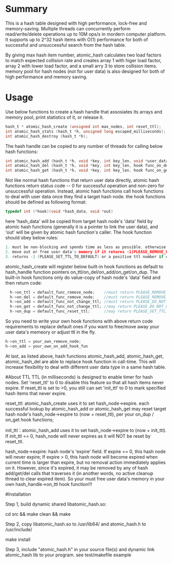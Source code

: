 # Summary
This is a hash table designed with high performance, lock-free and memory-saving. Multiple threads can concurrently perform read/write/delete operations up to 10M ops/s in mordern computer platform. It supports up to 2^32 hash items with O(1) performance for both of successful and unsuccessful search from the hash table.

By giving max hash item number, atomic_hash calculates two load factors to match expected collision rate and creates array 1 with higer load factor, array 2 with lower load factor, and a small arry 3 to store collision items. memory pool for hash nodes (not for user data) is also designed for both of high performance and memory saving.

# Usage
Use below functions to create a hash handle that assosiates its arrays and memory pool, print statistics of it, or release it.
```c
hash_t * atomic_hash_create (unsigned int max_nodes, int reset_ttl);
int atomic_hash_stats (hash_t *h, unsigned long escaped_milliseconds);
int atomic_hash_destroy (hash_t *h);
```
The hash handle can be copied to any number of threads for calling below hash functions: 
```c
int atomic_hash_add (hash_t *h, void *key, int key_len, void *user_data, int init_ttl, hook func_on_dup, void *out);
int atomic_hash_del (hash_t *h, void *key, int key_len, hook func_on_del, void *out); //delete all matches
int atomic_hash_get (hash_t *h, void *key, int key_len, hook func_on_get, void *out); //get the first match
```
Not like normal hash functions that return user data directly, atomic hash functions return status code -- 0 for successful operation and non-zero for unsuccessful operation. Instead, atomic hash functions call hook functions to deal with user data once they find a target hash node. the hook functions should be defined as following format:
```c
typedef int (*hook)(void *hash_data, void *out)
```
here 'hash_data' will be copied from target hash node's 'data' field by atomic hash functions (generally it is a pointer to link the user data), and 'out' will be given by atomic hash function's caller. The hook function should obey below rules:
```c
1. must be non-blocking and spends time as less as possible, otherwise performance will drop remarkablly;
2. move out or free user data's memory if it returns -1(PLEASE_REMOVE_HASH_NODE) to indicate deleting this hash node;
3. returns -2 (PLEASE_SET_TTL_TO_DEFAULT) or a positive ttl number if caller wants to indicate hash function to update this hash node's expiration timer;
```
atomic_hash_create will register below built-in hook functions as default to hash_handle function pointers on_ttl/on_del/on_add/on_get/on_dup. The built-in hook functions only do value-copy of hash node's 'data' field and then return code:
```c
  h->on_ttl = default_func_remove_node;    //must return PLEASE_REMOVE_HASH_NODE
  h->on_del = default_func_remove_node;    //must return PLEASE_REMOVE_HASH_NODE
  h->on_add = default_func_not_change_ttl; //must return PLEASE_DO_NOT_CHANGE_TTL (ttl given by initial_ttl)
  h->on_get = default_func_not_change_ttl; //may return PLEASE_DO_NOT_CHANGE_TTL or a positive number
  h->on_dup = default_func_reset_ttl;      //may return PLEASE_SET_TTL_TO_DEFAULT or a positive number
  ```
So you need to write your own hook functions with above return code requirements to replace default ones if you want to free/move away your user data's memeory or adjust ttl in the fly.
```c
h->on_ttl = your_own_remove_node;
h->on_add = your_own_on_add_hook_fun
```
At last, as listed above, hash functions atomic_hash_add, atomic_hash_get, atomic_hash_del are able to replace hook function in call-time. This will increase flexibility to deal with different user data type in a same hash table.


#About TTL
TTL (in milliseconds) is designed to enable timer for hash nodes. Set 'reset_ttl' to 0 to disable this feature so that all hash items never expire. If reset_ttl is set to >0, you still can set 'init_ttl' to 0 to mark specified hash items that never expire.

reset_ttl: atomic_hash_create uses it to set hash_node->expire. each successful lookup by atomic_hash_add or atomic_hash_get may reset target hash node's hash_node->expire to (now + reset_ttl), per your on_dup / on_get hook functions;

init_ttl：atomic_hash_add uses it to set hash_node->expire to (now + init_ttl). If init_ttl == 0, hash_node will never expires as it will NOT be reset by reset_ttl.

hash_node->expire: hash node's 'expire' field. If expire == 0, this hash node will never expire; If expire > 0, this hash node will become expired when current time is larger than expire, but no removal action immediately applies on it. However, since it's expired, it may be removed by any of hash add/get/del calls that traverses it (in another words, no active cleanup thread to clear expired item). So your must free user data's memory in your own hash_handle->on_ttl hook function!!!


#Installation

Step 1, build dynamic shared libatomic_hash.so: 

cd src && make clean && make


Step 2, copy libatomic_hash.so to /usr/lib64/ and atomic_hash.h to /usr/include/

make install


Step 3, include "atomic_hash.h" in your source file(s) and dynamic link atomic_hash lib to your program. see test/makefile example
